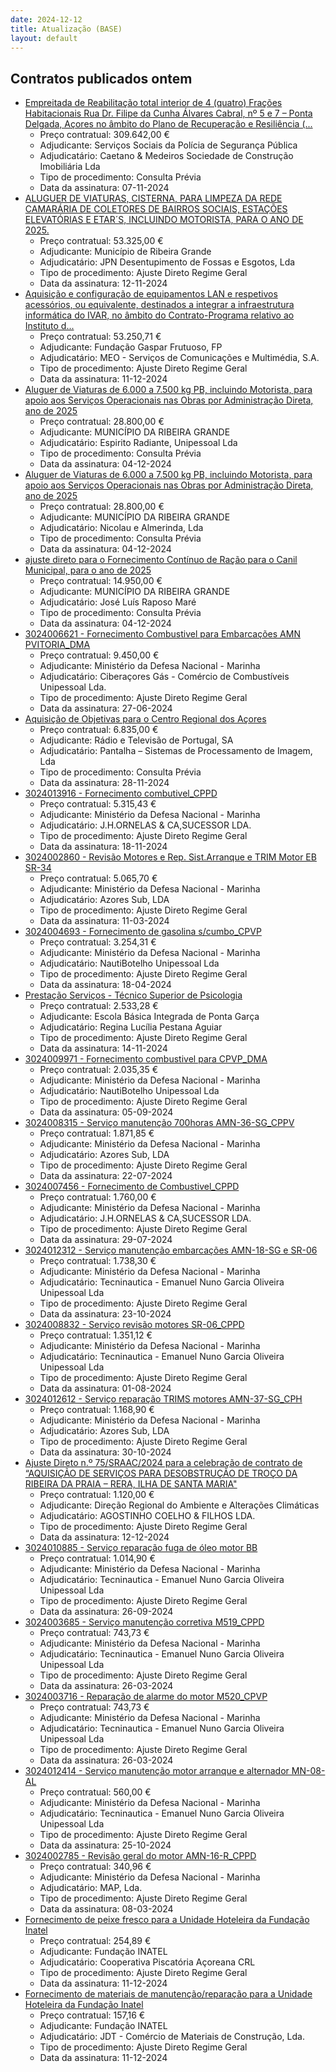 ```yaml
---
date: 2024-12-12
title: Atualização (BASE)
layout: default
---
```

## Contratos publicados ontem

* [Empreitada de Reabilitação total interior de 4 (quatro) Frações Habitacionais Rua Dr. Filipe da Cunha Álvares Cabral, nº 5 e 7 – Ponta Delgada, Açores no âmbito do Plano de Recuperação e Resiliência (...](https://www.base.gov.pt/Base4/pt/detalhe/?type=contratos&id=11080710)
  * Preço contratual: 309.642,00 €
  * Adjudicante: Serviços Sociais da Polícia de Segurança Pública
  * Adjudicatário: Caetano & Medeiros Sociedade de Construção Imobiliária Lda
  * Tipo de procedimento: Consulta Prévia
  * Data da assinatura: 07-11-2024
* [ALUGUER DE VIATURAS, CISTERNA, PARA LIMPEZA DA REDE CAMARÁRIA DE COLETORES DE BAIRROS SOCIAIS, ESTAÇÕES ELEVATÓRIAS E ETAR´S, INCLUINDO MOTORISTA, PARA O ANO DE 2025.](https://www.base.gov.pt/Base4/pt/detalhe/?type=contratos&id=11081164)
  * Preço contratual: 53.325,00 €
  * Adjudicante: Município de Ribeira Grande
  * Adjudicatário: JPN Desentupimento de Fossas e Esgotos, Lda
  * Tipo de procedimento: Ajuste Direto Regime Geral
  * Data da assinatura: 12-11-2024
* [Aquisição e configuração de equipamentos LAN e respetivos acessórios, ou equivalente, destinados a integrar a infraestrutura informática do IVAR, no âmbito do Contrato-Programa relativo ao Instituto d...](https://www.base.gov.pt/Base4/pt/detalhe/?type=contratos&id=11080658)
  * Preço contratual: 53.250,71 €
  * Adjudicante: Fundação Gaspar Frutuoso, FP
  * Adjudicatário: MEO - Serviços de Comunicações e Multimédia, S.A.
  * Tipo de procedimento: Ajuste Direto Regime Geral
  * Data da assinatura: 11-12-2024
* [Aluguer de Viaturas de 6.000 a 7.500 kg PB, incluindo Motorista, para apoio aos Serviços Operacionais nas Obras por Administração Direta, ano de 2025](https://www.base.gov.pt/Base4/pt/detalhe/?type=contratos&id=11081953)
  * Preço contratual: 28.800,00 €
  * Adjudicante: MUNICÍPIO DA RIBEIRA GRANDE
  * Adjudicatário: Espirito Radiante, Unipessoal Lda
  * Tipo de procedimento: Consulta Prévia
  * Data da assinatura: 04-12-2024
* [Aluguer de Viaturas de 6.000 a 7.500 kg PB, incluindo Motorista, para apoio aos Serviços Operacionais nas Obras por Administração Direta, ano de 2025](https://www.base.gov.pt/Base4/pt/detalhe/?type=contratos&id=11081974)
  * Preço contratual: 28.800,00 €
  * Adjudicante: MUNICÍPIO DA RIBEIRA GRANDE
  * Adjudicatário: Nicolau e Almerinda, Lda
  * Tipo de procedimento: Consulta Prévia
  * Data da assinatura: 04-12-2024
* [ajuste direto para o Fornecimento Contínuo de Ração para o Canil Municipal, para o ano de 2025](https://www.base.gov.pt/Base4/pt/detalhe/?type=contratos&id=11081173)
  * Preço contratual: 14.950,00 €
  * Adjudicante: MUNICÍPIO DA RIBEIRA GRANDE
  * Adjudicatário: José Luís Raposo Maré
  * Tipo de procedimento: Consulta Prévia
  * Data da assinatura: 04-12-2024
* [3024006621 - Fornecimento Combustivel para Embarcações AMN PVITORIA_DMA](https://www.base.gov.pt/Base4/pt/detalhe/?type=contratos&id=11081084)
  * Preço contratual: 9.450,00 €
  * Adjudicante: Ministério da Defesa Nacional - Marinha
  * Adjudicatário: Ciberaçores Gás - Comércio de Combustíveis Unipessoal Lda. 
  * Tipo de procedimento: Ajuste Direto Regime Geral
  * Data da assinatura: 27-06-2024
* [Aquisição de Objetivas para o Centro Regional dos Açores](https://www.base.gov.pt/Base4/pt/detalhe/?type=contratos&id=11081014)
  * Preço contratual: 6.835,00 €
  * Adjudicante: Rádio e Televisão de Portugal, SA
  * Adjudicatário: Pantalha – Sistemas de Processamento de Imagem, Lda
  * Tipo de procedimento: Consulta Prévia
  * Data da assinatura: 28-11-2024
* [3024013916 - Fornecimento combutivel_CPPD](https://www.base.gov.pt/Base4/pt/detalhe/?type=contratos&id=11081927)
  * Preço contratual: 5.315,43 €
  * Adjudicante: Ministério da Defesa Nacional - Marinha
  * Adjudicatário: J.H.ORNELAS & CA,SUCESSOR LDA.
  * Tipo de procedimento: Ajuste Direto Regime Geral
  * Data da assinatura: 18-11-2024
* [3024002860 - Revisão Motores e Rep. Sist.Arranque e TRIM Motor EB SR-34](https://www.base.gov.pt/Base4/pt/detalhe/?type=contratos&id=11080783)
  * Preço contratual: 5.065,70 €
  * Adjudicante: Ministério da Defesa Nacional - Marinha
  * Adjudicatário: Azores Sub, LDA
  * Tipo de procedimento: Ajuste Direto Regime Geral
  * Data da assinatura: 11-03-2024
* [3024004693 - Fornecimento de gasolina s/cumbo_CPVP](https://www.base.gov.pt/Base4/pt/detalhe/?type=contratos&id=11081051)
  * Preço contratual: 3.254,31 €
  * Adjudicante: Ministério da Defesa Nacional - Marinha
  * Adjudicatário: NautiBotelho Unipessoal Lda
  * Tipo de procedimento: Ajuste Direto Regime Geral
  * Data da assinatura: 18-04-2024
* [Prestação Serviços - Técnico Superior de Psicologia](https://www.base.gov.pt/Base4/pt/detalhe/?type=contratos&id=11081183)
  * Preço contratual: 2.533,28 €
  * Adjudicante: Escola Básica Integrada de Ponta Garça
  * Adjudicatário: Regina Lucília Pestana Aguiar
  * Tipo de procedimento: Ajuste Direto Regime Geral
  * Data da assinatura: 14-11-2024
* [3024009971 - Fornecimento combustivel para CPVP_DMA](https://www.base.gov.pt/Base4/pt/detalhe/?type=contratos&id=11081567)
  * Preço contratual: 2.035,35 €
  * Adjudicante: Ministério da Defesa Nacional - Marinha
  * Adjudicatário: NautiBotelho Unipessoal Lda
  * Tipo de procedimento: Ajuste Direto Regime Geral
  * Data da assinatura: 05-09-2024
* [3024008315 - Serviço manutenção 700horas AMN-36-SG_CPPV](https://www.base.gov.pt/Base4/pt/detalhe/?type=contratos&id=11081166)
  * Preço contratual: 1.871,85 €
  * Adjudicante: Ministério da Defesa Nacional - Marinha
  * Adjudicatário: Azores Sub, LDA
  * Tipo de procedimento: Ajuste Direto Regime Geral
  * Data da assinatura: 22-07-2024
* [3024007456 - Fornecimento de Combustivel_CPPD](https://www.base.gov.pt/Base4/pt/detalhe/?type=contratos&id=11081159)
  * Preço contratual: 1.760,00 €
  * Adjudicante: Ministério da Defesa Nacional - Marinha
  * Adjudicatário: J.H.ORNELAS & CA,SUCESSOR LDA.
  * Tipo de procedimento: Ajuste Direto Regime Geral
  * Data da assinatura: 29-07-2024
* [3024012312 - Serviço manutenção embarcações AMN-18-SG e SR-06](https://www.base.gov.pt/Base4/pt/detalhe/?type=contratos&id=11081676)
  * Preço contratual: 1.738,30 €
  * Adjudicante: Ministério da Defesa Nacional - Marinha
  * Adjudicatário: Tecninautica - Emanuel Nuno Garcia Oliveira Unipessoal Lda
  * Tipo de procedimento: Ajuste Direto Regime Geral
  * Data da assinatura: 23-10-2024
* [3024008832 - Serviço revisão motores SR-06_CPPD](https://www.base.gov.pt/Base4/pt/detalhe/?type=contratos&id=11081171)
  * Preço contratual: 1.351,12 €
  * Adjudicante: Ministério da Defesa Nacional - Marinha
  * Adjudicatário: Tecninautica - Emanuel Nuno Garcia Oliveira Unipessoal Lda
  * Tipo de procedimento: Ajuste Direto Regime Geral
  * Data da assinatura: 01-08-2024
* [3024012612 - Serviço reparação TRIMS motores AMN-37-SG_CPH](https://www.base.gov.pt/Base4/pt/detalhe/?type=contratos&id=11081868)
  * Preço contratual: 1.168,90 €
  * Adjudicante: Ministério da Defesa Nacional - Marinha
  * Adjudicatário: Azores Sub, LDA
  * Tipo de procedimento: Ajuste Direto Regime Geral
  * Data da assinatura: 30-10-2024
* [Ajuste Direto n.º 75/SRAAC/2024 para a celebração de contrato de “AQUISIÇÃO DE SERVIÇOS PARA DESOBSTRUÇÃO DE TROÇO DA RIBEIRA DA PRAIA – RERA, ILHA DE SANTA MARIA"](https://www.base.gov.pt/Base4/pt/detalhe/?type=contratos&id=11082134)
  * Preço contratual: 1.120,00 €
  * Adjudicante: Direção Regional do Ambiente e Alterações Climáticas
  * Adjudicatário: AGOSTINHO COELHO & FILHOS LDA.
  * Tipo de procedimento: Ajuste Direto Regime Geral
  * Data da assinatura: 12-12-2024
* [3024010885 - Serviço reparação fuga de óleo motor BB](https://www.base.gov.pt/Base4/pt/detalhe/?type=contratos&id=11081619)
  * Preço contratual: 1.014,90 €
  * Adjudicante: Ministério da Defesa Nacional - Marinha
  * Adjudicatário: Tecninautica - Emanuel Nuno Garcia Oliveira Unipessoal Lda
  * Tipo de procedimento: Ajuste Direto Regime Geral
  * Data da assinatura: 26-09-2024
* [3024003685 - Serviço manutenção corretiva M519_CPPD](https://www.base.gov.pt/Base4/pt/detalhe/?type=contratos&id=11080967)
  * Preço contratual: 743,73 €
  * Adjudicante: Ministério da Defesa Nacional - Marinha
  * Adjudicatário: Tecninautica - Emanuel Nuno Garcia Oliveira Unipessoal Lda
  * Tipo de procedimento: Ajuste Direto Regime Geral
  * Data da assinatura: 26-03-2024
* [3024003716 - Reparação de alarme do motor M520_CPVP](https://www.base.gov.pt/Base4/pt/detalhe/?type=contratos&id=11081000)
  * Preço contratual: 743,73 €
  * Adjudicante: Ministério da Defesa Nacional - Marinha
  * Adjudicatário: Tecninautica - Emanuel Nuno Garcia Oliveira Unipessoal Lda
  * Tipo de procedimento: Ajuste Direto Regime Geral
  * Data da assinatura: 26-03-2024
* [3024012414 - Serviço manutenção motor arranque e alternador MN-08-AL](https://www.base.gov.pt/Base4/pt/detalhe/?type=contratos&id=11081786)
  * Preço contratual: 560,00 €
  * Adjudicante: Ministério da Defesa Nacional - Marinha
  * Adjudicatário: Tecninautica - Emanuel Nuno Garcia Oliveira Unipessoal Lda
  * Tipo de procedimento: Ajuste Direto Regime Geral
  * Data da assinatura: 25-10-2024
* [3024002785 - Revisão geral do motor AMN-16-R_CPPD](https://www.base.gov.pt/Base4/pt/detalhe/?type=contratos&id=11080609)
  * Preço contratual: 340,96 €
  * Adjudicante: Ministério da Defesa Nacional - Marinha
  * Adjudicatário: MAP, Lda.
  * Tipo de procedimento: Ajuste Direto Regime Geral
  * Data da assinatura: 08-03-2024
* [Fornecimento de peixe fresco para a Unidade Hoteleira da Fundação Inatel](https://www.base.gov.pt/Base4/pt/detalhe/?type=contratos&id=11081869)
  * Preço contratual: 254,89 €
  * Adjudicante: Fundação INATEL
  * Adjudicatário: Cooperativa Piscatória Açoreana CRL
  * Tipo de procedimento: Ajuste Direto Regime Geral
  * Data da assinatura: 11-12-2024
* [Fornecimento de materiais de manutenção/reparação para a Unidade Hoteleira da Fundação Inatel](https://www.base.gov.pt/Base4/pt/detalhe/?type=contratos&id=11081656)
  * Preço contratual: 157,16 €
  * Adjudicante: Fundação INATEL
  * Adjudicatário: JDT - Comércio de Materiais de Construção, Lda.
  * Tipo de procedimento: Ajuste Direto Regime Geral
  * Data da assinatura: 11-12-2024

